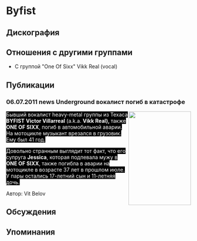 # Byfist



## Дискография


## Отношения с другими группами

* C группой "One Of Sixx" Vikk Real (vocal)

## Публикации

### 06.07.2011 news Underground вокалист погиб в катастрофе

<P><FONT style="BACKGROUND-COLOR: #000000" color=#ffffff><IMG height=255 alt="" hspace=0 src="/images/news_rus/2011.07/19913.jpg" width=170 align=right border=0>Бывший вокалист heavy-metal группы из Техаса<STRONG> BYFIST</STRONG> <STRONG>Victor Villarreal</STRONG> (a.k.a. <STRONG>Vikk Real), </STRONG>также <STRONG>ONE OF SIXX</STRONG>, погиб в автомобильной аварии. На мотоцикле музыкант врезался в грузовик. Ему был 41 год.</FONT></P>
<P><FONT style="BACKGROUND-COLOR: #000000" color=#ffffff>Довольно странным выглядит тот факт, что его супруга <STRONG>Jessica</STRONG>, которая подпевала мужу в <STRONG>ONE OF SIXX</STRONG>, также погибла в аварии на мотоцикле в возрасте 37 лет в прошлом июле. У пары остались 17-летний сын и 11-летняя дочь.</FONT></P>
Автор: Vit Belov


## Обсуждения


## Упоминания

